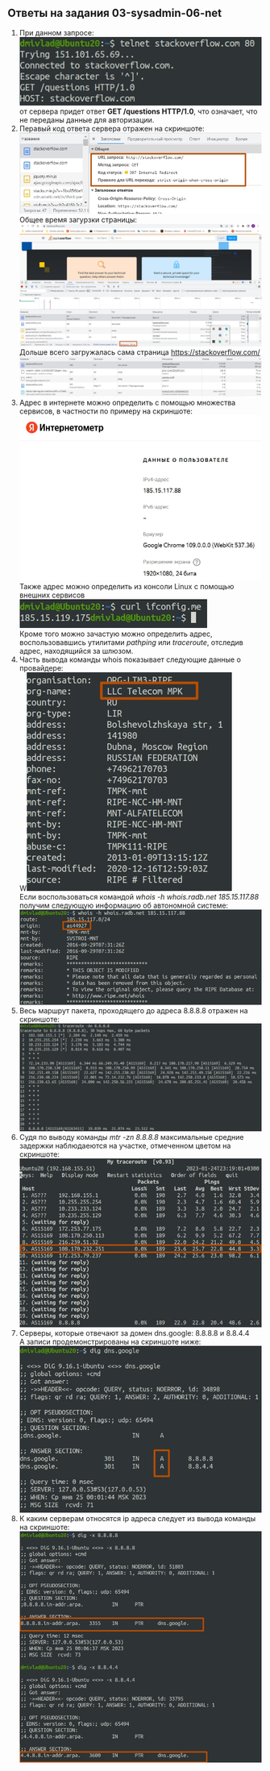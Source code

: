 ## Ответы на задания 03-sysadmin-06-net  
1. При данном запросе:  
![TEL](img/telnet80.jpg)  
от сервера придет ответ **GET /questions HTTP/1.0**, что означает, что не переданы данные для авторизации.  
2. Перавый код ответа сервера отражен на скриншоте:  
![307r](img/307redirect.jpg)  
Общее время загурзки страницы:  
![TTLoad](img/time_to_load.jpg)  
Дольше всего загружалась сама страница https://stackoverflow.com/  
![MTTLoad](img/max_time_to_load.jpg)  
3. Адрес в интернете можно определить с помощью множества сервисов, в частности по примеру на скриншоте:  
![IMETR](img/internometr.jpg)  
Также адрес можно определить из консоли Linux с помощью внешних сервисов  
![IFCFG](img/ifconfigme.jpg)  
Кроме того можно зачастую можно определить адрес, воспользовавшись утилитами *pathping* или *traceroute*, отследив адрес, находящийся за шлюзом.  
4. Часть вывода команды whois показывает следующие данные о провайдере:  
W![TMPK](img/tmpk.jpg)  
Если воспользоваться командой *whois -h whois.radb.net 185.15.117.88* получим следующую информацию об автономной системе:  
![AS](img/as.jpg)  
5. Весь маршрут пакета, проходящего до адреса 8.8.8.8 отражен на скриншоте:  
![TR](img/traceroute.jpg)  
6. Судя по выводу команды *mtr -zn 8.8.8.8* максимальные средние задержки наблюдаеются на участке, отмеченном цветом на скриншоте:  
![MTR](img/mtr.jpg)  
7. Серверы, которые отвечают за домен dns.google: 8.8.8.8 и 8.8.4.4  
A записи продемонстрированы на скриншоте ниже:  
![AGOO](img/agoo.jpg)  
8. К каким серверам относятся ip адреса следует из вывода команды на скриншоте:  
![DIG](img/dig.jpg)  


